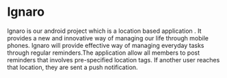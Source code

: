 # Ignaro
Ignaro is our android project which is a location based application .
It provides a new and innovative way of managing our life through mobile phones. 
Ignaro will provide effective way of managing everyday tasks through regular reminders.The application allow all members to post reminders that involves pre-specified location tags. If another user reaches
that location, they are sent a push notification.

